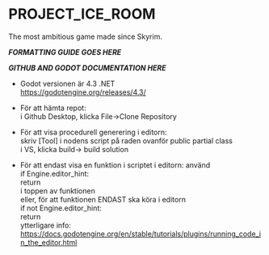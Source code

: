 # PROJECT_ICE_ROOM
The most ambitious game made since Skyrim.



_________FORMATTING GUIDE GOES HERE_________



_________GITHUB AND GODOT DOCUMENTATION HERE_________
- Godot versionen är 4.3 .NET<br />
  https://godotengine.org/releases/4.3/

- För att hämta repot:<br />
  i Github Desktop, klicka File->Clone Repository

- För att visa procedurell generering i editorn:<br />
  skriv [Tool] i nodens script på raden ovanför public partial class<br />
  i VS, klicka build-> build solution

- För att endast visa en funktion i scriptet i editorn:
  använd<br />
  if Engine.editor_hint:<br />
        return<br />
  i toppen av funktionen<br />
  eller, för att funktionen ENDAST ska köra i editorn<br />
  if not Engine.editor_hint:<br />
        return<br />
  ytterligare info:<br />
  https://docs.godotengine.org/en/stable/tutorials/plugins/running_code_in_the_editor.html

  
  

